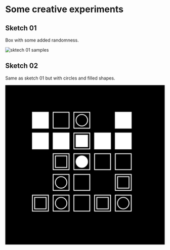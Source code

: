 # Some creative experiments 

## Sketch 01

Box with some added randomness.

![sktech 01 samples](./out/sketch01/demo.gif)

## Sketch 02

Same as sketch 01 but with circles and filled shapes.

![sketch 02 sample](./out/sketch02/005.png)